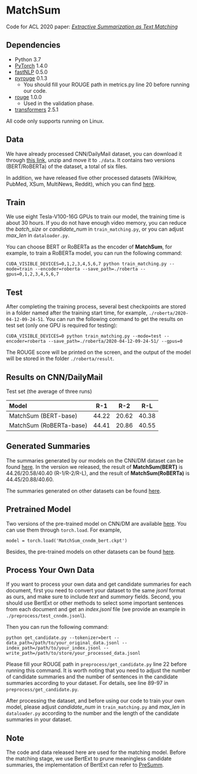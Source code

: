 # MatchSum
Code for ACL 2020 paper: *[Extractive Summarization as Text Matching](https://arxiv.org/abs/2004.08795)*


## Dependencies
- Python 3.7
- [PyTorch](https://github.com/pytorch/pytorch) 1.4.0
- [fastNLP](https://github.com/fastnlp/fastNLP) 0.5.0
- [pyrouge](https://github.com/bheinzerling/pyrouge) 0.1.3
	- You should fill your ROUGE path in metrics.py line 20 before running our code.
- [rouge](https://github.com/pltrdy/rouge) 1.0.0
	- Used in  the validation phase.
- [transformers](https://github.com/huggingface/transformers) 2.5.1

	
All code only supports running on Linux.

## Data

We have already processed CNN/DailyMail dataset, you can download it through [this link](https://drive.google.com/open?id=1FG4oiQ6rknIeL2WLtXD0GWyh6pBH9-hX), unzip and move it to `./data`. It contains two versions (BERT/RoBERTa) of the dataset, a total of six files.

In addition, we have released five other processed datasets (WikiHow, PubMed, XSum, MultiNews, Reddit), which you can find [here](https://drive.google.com/file/d/1PnFCwqSzAUr78uEcA_Q15yupZ5bTAQIb/view?usp=sharing).

## Train

We use eight Tesla-V100-16G GPUs to train our model, the training time is about 30 hours. If you do not have enough video memory, you can reduce the *batch_size* or *candidate_num* in `train_matching.py`, or you can adjust *max_len* in `dataloader.py`.

You can choose BERT or RoBERTa as the encoder of **MatchSum**,  for example, to train a RoBERTa model, you can run the following command:

```
CUDA_VISIBLE_DEVICES=0,1,2,3,4,5,6,7 python train_matching.py --mode=train --encoder=roberta --save_path=./roberta --gpus=0,1,2,3,4,5,6,7
```

## Test

After completing the training process, several best checkpoints are stored in a folder named after the training start time, for example, `./roberta/2020-04-12-09-24-51`. You can run the following command to get the results on test set (only one GPU is required for testing):

```
CUDA_VISIBLE_DEVICES=0 python train_matching.py --mode=test --encoder=roberta --save_path=./roberta/2020-04-12-09-24-51/ --gpus=0
```
The ROUGE score will be printed on the screen, and the output of the model will be stored in the folder  `./roberta/result`.

## Results on CNN/DailyMail
Test set (the average of three runs)

| Model | R-1 | R-2 | R-L |
| :------ | :------: | :------: | :------: |
| MatchSum (BERT-base) | 44.22 | 20.62 | 40.38 | 
| MatchSum (RoBERTa-base) | 44.41 | 20.86 | 40.55 |

## Generated Summaries
The summaries generated by our models on the CNN/DM dataset can be found [here](https://drive.google.com/open?id=11_eSZkuwtK4bJa_L3z2eblz4iwRXOLzU). In the version we released, the result of **MatchSum(BERT)** is 44.26/20.58/40.40 (R-1/R-2/R-L), and the result of **MatchSum(RoBERTa)** is 44.45/20.88/40.60.

The summaries generated on other datasets can be found [here](https://drive.google.com/open?id=1iNY1hT_4ZFJZVeyyP1eeoVY14Ej7l9im).

## Pretrained Model
Two versions of the pre-trained model on CNN/DM are available [here](https://drive.google.com/file/d/1dGz1yLRzvMHrocB_Agxo5YxA3MuQdyL5/view?usp=sharing). You can use them through `torch.load`. For example,

```
model = torch.load('MatchSum_cnndm_bert.ckpt')
```

Besides, the pre-trained models on other datasets can be found [here](https://drive.google.com/open?id=1EzRE7aEsyBKCeXJHKSunaR89QoPhdij5).

## Process Your Own Data

If you want to process your own data and get candidate summaries for each document, first you need to convert your dataset to the same *jsonl* format as ours, and make sure to include *text* and *summary* fields. Second, you should use BertExt or other methods to select some important sentences from each document and get an *index.jsonl* file (we provide an example in `./preprocess/test_cnndm.jsonl`).

Then you can run the following command:

```
python get_candidate.py --tokenizer=bert --data_path=/path/to/your_original_data.jsonl --index_path=/path/to/your_index.jsonl --write_path=/path/to/store/your_processed_data.jsonl
```

Please fill your ROUGE path in `preprocess/get_candidate.py` line 22 before running this command. It is worth noting that you need to adjust the number of candidate summaries and the number of sentences in the candidate summaries according to your dataset. For details, see line 89-97 in `preprocess/get_candidate.py`.

After processing the dataset, and before using our code to train your own model, please adjust *candidate_num* in `train_matching.py` and *max_len* in `dataloader.py` according to the number and the length of the candidate summaries in your dataset.

## Note

The code and data released here are used for the matching model. Before the matching stage, we use BertExt to prune meaningless candidate summaries, the implementation of BertExt can refer to [PreSumm](https://github.com/nlpyang/PreSumm).
